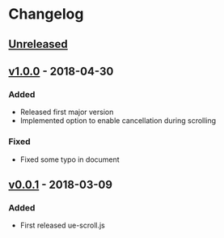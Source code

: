 # Changelog

## [Unreleased]

## [v1.0.0] - 2018-04-30

### Added

* Released first major version
* Implemented option to enable cancellation during scrolling

### Fixed

* Fixed some typo in document

## [v0.0.1] - 2018-03-09

### Added

* First released ue-scroll.js

[Unreleased]: https://github.com/azrsix/ue-scroll/compare/v1.0.0...HEAD
[v1.0.0]: https://github.com/azrsix/ue-scroll/compare/v0.0.1...v1.0.0
[v0.0.1]: https://github.com/azrsix/ue-scroll/tree/v0.0.1
